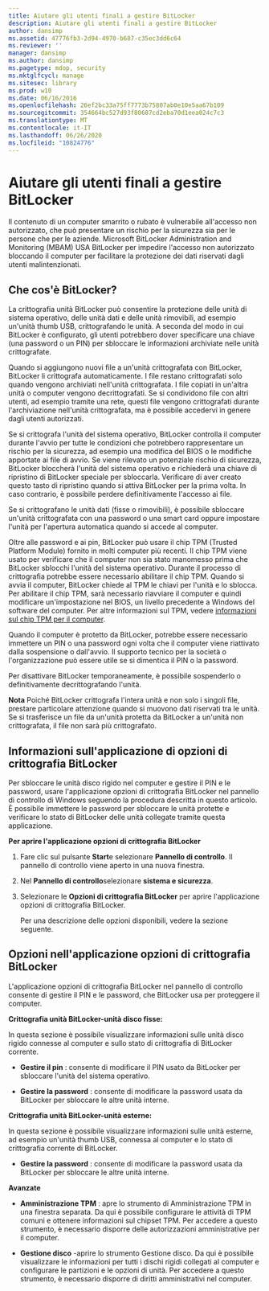 ```yaml
---
title: Aiutare gli utenti finali a gestire BitLocker
description: Aiutare gli utenti finali a gestire BitLocker
author: dansimp
ms.assetid: 47776fb3-2d94-4970-b687-c35ec3dd6c64
ms.reviewer: ''
manager: dansimp
ms.author: dansimp
ms.pagetype: mdop, security
ms.mktglfcycl: manage
ms.sitesec: library
ms.prod: w10
ms.date: 06/16/2016
ms.openlocfilehash: 26ef2bc33a75ff7773b75807ab0e10e5aa67b109
ms.sourcegitcommit: 354664bc527d93f80687cd2eba70d1eea024c7c3
ms.translationtype: MT
ms.contentlocale: it-IT
ms.lasthandoff: 06/26/2020
ms.locfileid: "10824776"
---
```

# Aiutare gli utenti finali a gestire BitLocker


Il contenuto di un computer smarrito o rubato è vulnerabile all'accesso non autorizzato, che può presentare un rischio per la sicurezza sia per le persone che per le aziende. Microsoft BitLocker Administration and Monitoring (MBAM) USA BitLocker per impedire l'accesso non autorizzato bloccando il computer per facilitare la protezione dei dati riservati dagli utenti malintenzionati.

## Che cos'è BitLocker?


La crittografia unità BitLocker può consentire la protezione delle unità di sistema operativo, delle unità dati e delle unità rimovibili, ad esempio un'unità thumb USB, crittografando le unità. A seconda del modo in cui BitLocker è configurato, gli utenti potrebbero dover specificare una chiave (una password o un PIN) per sbloccare le informazioni archiviate nelle unità crittografate.

Quando si aggiungono nuovi file a un'unità crittografata con BitLocker, BitLocker li crittografa automaticamente. I file restano crittografati solo quando vengono archiviati nell'unità crittografata. I file copiati in un'altra unità o computer vengono decrittografati. Se si condividono file con altri utenti, ad esempio tramite una rete, questi file vengono crittografati durante l'archiviazione nell'unità crittografata, ma è possibile accedervi in genere dagli utenti autorizzati.

Se si crittografa l'unità del sistema operativo, BitLocker controlla il computer durante l'avvio per tutte le condizioni che potrebbero rappresentare un rischio per la sicurezza, ad esempio una modifica del BIOS o le modifiche apportate ai file di avvio. Se viene rilevato un potenziale rischio di sicurezza, BitLocker bloccherà l'unità del sistema operativo e richiederà una chiave di ripristino di BitLocker speciale per sbloccarla. Verificare di aver creato questo tasto di ripristino quando si attiva BitLocker per la prima volta. In caso contrario, è possibile perdere definitivamente l'accesso ai file.

Se si crittografano le unità dati (fisse o rimovibili), è possibile sbloccare un'unità crittografata con una password o una smart card oppure impostare l'unità per l'apertura automatica quando si accede al computer.

Oltre alle password e ai pin, BitLocker può usare il chip TPM (Trusted Platform Module) fornito in molti computer più recenti. Il chip TPM viene usato per verificare che il computer non sia stato manomesso prima che BitLocker sblocchi l'unità del sistema operativo. Durante il processo di crittografia potrebbe essere necessario abilitare il chip TPM. Quando si avvia il computer, BitLocker chiede al TPM le chiavi per l'unità e lo sblocca. Per abilitare il chip TPM, sarà necessario riavviare il computer e quindi modificare un'impostazione nel BIOS, un livello precedente a Windows del software del computer. Per altre informazioni sul TPM, vedere [informazioni sul chip TPM per il computer](about-the-computer-tpm-chip.md).

Quando il computer è protetto da BitLocker, potrebbe essere necessario immettere un PIN o una password ogni volta che il computer viene riattivato dalla sospensione o dall'avvio. Il supporto tecnico per la società o l'organizzazione può essere utile se si dimentica il PIN o la password.

Per disattivare BitLocker temporaneamente, è possibile sospenderlo o definitivamente decrittografando l'unità.

**Nota**  Poiché BitLocker crittografa l'intera unità e non solo i singoli file, prestare particolare attenzione quando si muovono dati riservati tra le unità. Se si trasferisce un file da un'unità protetta da BitLocker a un'unità non crittografata, il file non sarà più crittografato.

 

## Informazioni sull'applicazione di opzioni di crittografia BitLocker


Per sbloccare le unità disco rigido nel computer e gestire il PIN e le password, usare l'applicazione opzioni di crittografia BitLocker nel pannello di controllo di Windows seguendo la procedura descritta in questo articolo. È possibile immettere le password per sbloccare le unità protette e verificare lo stato di BitLocker delle unità collegate tramite questa applicazione.

**Per aprire l'applicazione opzioni di crittografia BitLocker**

1.  Fare clic sul pulsante **Start**e selezionare **Pannello di controllo**. Il pannello di controllo viene aperto in una nuova finestra.

2.  Nel **Pannello di controllo**selezionare **sistema e sicurezza**.

3.  Selezionare le **Opzioni di crittografia BitLocker** per aprire l'applicazione opzioni di crittografia BitLocker.

    Per una descrizione delle opzioni disponibili, vedere la sezione seguente.

## Opzioni nell'applicazione opzioni di crittografia BitLocker


L'applicazione opzioni di crittografia BitLocker nel pannello di controllo consente di gestire il PIN e le password, che BitLocker usa per proteggere il computer.

**Crittografia unità BitLocker-unità disco fisse:**

In questa sezione è possibile visualizzare informazioni sulle unità disco rigido connesse al computer e sullo stato di crittografia di BitLocker corrente.

-   **Gestire il pin** : consente di modificare il PIN usato da BitLocker per sbloccare l'unità del sistema operativo.

-   **Gestire la password** : consente di modificare la password usata da BitLocker per sbloccare le altre unità interne.

**Crittografia unità BitLocker-unità esterne:**

In questa sezione è possibile visualizzare informazioni sulle unità esterne, ad esempio un'unità thumb USB, connessa al computer e lo stato di crittografia corrente di BitLocker.

-   **Gestire la password** : consente di modificare la password usata da BitLocker per sbloccare le altre unità interne.

**Avanzate**

-   **Amministrazione TPM** : apre lo strumento di Amministrazione TPM in una finestra separata. Da qui è possibile configurare le attività di TPM comuni e ottenere informazioni sul chipset TPM. Per accedere a questo strumento, è necessario disporre delle autorizzazioni amministrative per il computer.

-   **Gestione disco** -aprire lo strumento Gestione disco. Da qui è possibile visualizzare le informazioni per tutti i dischi rigidi collegati al computer e configurare le partizioni e le opzioni di unità. Per accedere a questo strumento, è necessario disporre di diritti amministrativi nel computer.

 

 





